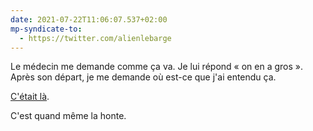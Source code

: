 ```yaml
---
date: 2021-07-22T11:06:07.537+02:00
mp-syndicate-to:
  - https://twitter.com/alienlebarge
---
```

Le médecin me demande comme ça va. Je lui répond « on en a gros ».
Après son départ, je me demande où est-ce que j'ai entendu ça. 

[C'était là](https://www.youtube.com/watch?v=Dq-0ztZ0Elw).

C'est quand même la honte.
